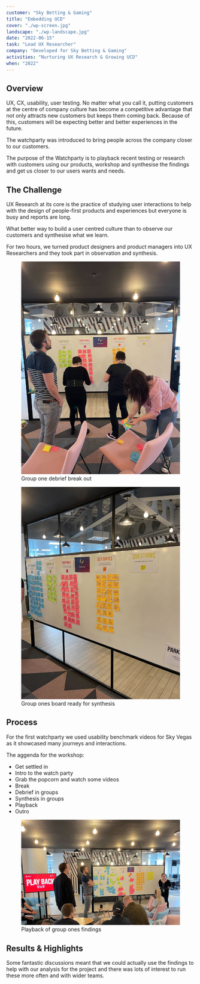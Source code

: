 ```yaml
---
customer: "Sky Betting & Gaming"
title: "Embedding UCD"
cover: "./wp-screen.jpg"
landscape: "./wp-landscape.jpg"
date: "2022-06-15"
task: "Lead UX Researcher"
company: "Developed for Sky Betting & Gaming"
activities: "Nurturing UX Research & Growing UCD"
when: "2022"
---
```


## Overview

UX, CX, usability, user testing. No matter what you call it, putting customers at the centre of company culture has become a competitive advantage that not only attracts new customers but keeps them coming back. Because of this, customers will be expecting better and better experiences in the future.

The watchparty was introduced to bring people across the company closer to our customers.

The purpose of the Watchparty is to playback recent testing or research with customers using our products, workshop and synthesise the findings and get us closer to our users wants and needs.

## The Challenge

UX Research at its core is the practice of studying user interactions to help with the design of people-first products and experiences but everyone is busy and reports are long.

What better way to build a user centred culture than to observe our customers and synthesise what we learn.

For two hours, we turned product designers and product managers into UX Researchers and they took part in observation and synthesis.

<section class="figure-container">

<figure class="figure figure__double">
    <img src="./watchparty3.jpg">
    <figcaption>Group one debrief break out</figcaption>
  </figure>

  <figure class="figure figure__double">
    <img src="./watchparty.jpg">
    <figcaption>Group ones board ready for synthesis</figcaption>
  </figure>

</section>

## Process

For the first watchparty we used usability benchmark videos for Sky Vegas as it showcased many journeys and interactions. 

The aggenda for the workshop:
* Get settled in
* Intro to the watch party
* Grab the popcorn and watch some videos
* Break
* Debrief in groups
* Synthesis in groups
* Playback
* Outro


<figure class="figure">
	<img src="./watchparty2.jpg">
    <figcaption>Playback of group ones findings</figcaption>
</figure>

## Results & Highlights

Some fantastic discussions meant that we could actually use the findings to help with our analysis for the project and there was lots of interest to run these more often and with wider teams.
